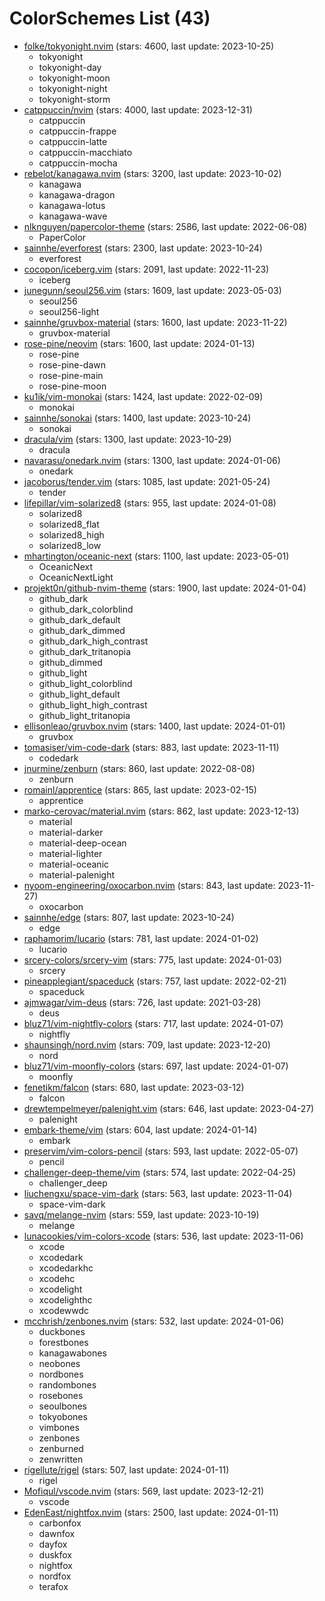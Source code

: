 
ColorSchemes List (43)
======================
  
- [folke/tokyonight.nvim](https://github.com/folke/tokyonight.nvim) (stars: 4600, last update: 2023-10-25)  
  - tokyonight  
  - tokyonight-day  
  - tokyonight-moon  
  - tokyonight-night  
  - tokyonight-storm  
- [catppuccin/nvim](https://github.com/catppuccin/nvim) (stars: 4000, last update: 2023-12-31)  
  - catppuccin  
  - catppuccin-frappe  
  - catppuccin-latte  
  - catppuccin-macchiato  
  - catppuccin-mocha  
- [rebelot/kanagawa.nvim](https://github.com/rebelot/kanagawa.nvim) (stars: 3200, last update: 2023-10-02)  
  - kanagawa  
  - kanagawa-dragon  
  - kanagawa-lotus  
  - kanagawa-wave  
- [nlknguyen/papercolor-theme](https://github.com/nlknguyen/papercolor-theme) (stars: 2586, last update: 2022-06-08)  
  - PaperColor  
- [sainnhe/everforest](https://github.com/sainnhe/everforest) (stars: 2300, last update: 2023-10-24)  
  - everforest  
- [cocopon/iceberg.vim](https://github.com/cocopon/iceberg.vim) (stars: 2091, last update: 2022-11-23)  
  - iceberg  
- [junegunn/seoul256.vim](https://github.com/junegunn/seoul256.vim) (stars: 1609, last update: 2023-05-03)  
  - seoul256  
  - seoul256-light  
- [sainnhe/gruvbox-material](https://github.com/sainnhe/gruvbox-material) (stars: 1600, last update: 2023-11-22)  
  - gruvbox-material  
- [rose-pine/neovim](https://github.com/rose-pine/neovim) (stars: 1600, last update: 2024-01-13)  
  - rose-pine  
  - rose-pine-dawn  
  - rose-pine-main  
  - rose-pine-moon  
- [ku1ik/vim-monokai](https://github.com/ku1ik/vim-monokai) (stars: 1424, last update: 2022-02-09)  
  - monokai  
- [sainnhe/sonokai](https://github.com/sainnhe/sonokai) (stars: 1400, last update: 2023-10-24)  
  - sonokai  
- [dracula/vim](https://github.com/dracula/vim) (stars: 1300, last update: 2023-10-29)  
  - dracula  
- [navarasu/onedark.nvim](https://github.com/navarasu/onedark.nvim) (stars: 1300, last update: 2024-01-06)  
  - onedark  
- [jacoborus/tender.vim](https://github.com/jacoborus/tender.vim) (stars: 1085, last update: 2021-05-24)  
  - tender  
- [lifepillar/vim-solarized8](https://github.com/lifepillar/vim-solarized8) (stars: 955, last update: 2024-01-08)  
  - solarized8  
  - solarized8_flat  
  - solarized8_high  
  - solarized8_low  
- [mhartington/oceanic-next](https://github.com/mhartington/oceanic-next) (stars: 1100, last update: 2023-05-01)  
  - OceanicNext  
  - OceanicNextLight  
- [projekt0n/github-nvim-theme](https://github.com/projekt0n/github-nvim-theme) (stars: 1900, last update: 2024-01-04)  
  - github_dark  
  - github_dark_colorblind  
  - github_dark_default  
  - github_dark_dimmed  
  - github_dark_high_contrast  
  - github_dark_tritanopia  
  - github_dimmed  
  - github_light  
  - github_light_colorblind  
  - github_light_default  
  - github_light_high_contrast  
  - github_light_tritanopia  
- [ellisonleao/gruvbox.nvim](https://github.com/ellisonleao/gruvbox.nvim) (stars: 1400, last update: 2024-01-01)  
  - gruvbox  
- [tomasiser/vim-code-dark](https://github.com/tomasiser/vim-code-dark) (stars: 883, last update: 2023-11-11)  
  - codedark  
- [jnurmine/zenburn](https://github.com/jnurmine/zenburn) (stars: 860, last update: 2022-08-08)  
  - zenburn  
- [romainl/apprentice](https://github.com/romainl/apprentice) (stars: 865, last update: 2023-02-15)  
  - apprentice  
- [marko-cerovac/material.nvim](https://github.com/marko-cerovac/material.nvim) (stars: 862, last update: 2023-12-13)  
  - material  
  - material-darker  
  - material-deep-ocean  
  - material-lighter  
  - material-oceanic  
  - material-palenight  
- [nyoom-engineering/oxocarbon.nvim](https://github.com/nyoom-engineering/oxocarbon.nvim) (stars: 843, last update: 2023-11-27)  
  - oxocarbon  
- [sainnhe/edge](https://github.com/sainnhe/edge) (stars: 807, last update: 2023-10-24)  
  - edge  
- [raphamorim/lucario](https://github.com/raphamorim/lucario) (stars: 781, last update: 2024-01-02)  
  - lucario  
- [srcery-colors/srcery-vim](https://github.com/srcery-colors/srcery-vim) (stars: 775, last update: 2024-01-03)  
  - srcery  
- [pineapplegiant/spaceduck](https://github.com/pineapplegiant/spaceduck) (stars: 757, last update: 2022-02-21)  
  - spaceduck  
- [ajmwagar/vim-deus](https://github.com/ajmwagar/vim-deus) (stars: 726, last update: 2021-03-28)  
  - deus  
- [bluz71/vim-nightfly-colors](https://github.com/bluz71/vim-nightfly-colors) (stars: 717, last update: 2024-01-07)  
  - nightfly  
- [shaunsingh/nord.nvim](https://github.com/shaunsingh/nord.nvim) (stars: 709, last update: 2023-12-20)  
  - nord  
- [bluz71/vim-moonfly-colors](https://github.com/bluz71/vim-moonfly-colors) (stars: 697, last update: 2024-01-07)  
  - moonfly  
- [fenetikm/falcon](https://github.com/fenetikm/falcon) (stars: 680, last update: 2023-03-12)  
  - falcon  
- [drewtempelmeyer/palenight.vim](https://github.com/drewtempelmeyer/palenight.vim) (stars: 646, last update: 2023-04-27)  
  - palenight  
- [embark-theme/vim](https://github.com/embark-theme/vim) (stars: 604, last update: 2024-01-14)  
  - embark  
- [preservim/vim-colors-pencil](https://github.com/preservim/vim-colors-pencil) (stars: 593, last update: 2022-05-07)  
  - pencil  
- [challenger-deep-theme/vim](https://github.com/challenger-deep-theme/vim) (stars: 574, last update: 2022-04-25)  
  - challenger_deep  
- [liuchengxu/space-vim-dark](https://github.com/liuchengxu/space-vim-dark) (stars: 563, last update: 2023-11-04)  
  - space-vim-dark  
- [savq/melange-nvim](https://github.com/savq/melange-nvim) (stars: 559, last update: 2023-10-19)  
  - melange  
- [lunacookies/vim-colors-xcode](https://github.com/lunacookies/vim-colors-xcode) (stars: 536, last update: 2023-11-06)  
  - xcode  
  - xcodedark  
  - xcodedarkhc  
  - xcodehc  
  - xcodelight  
  - xcodelighthc  
  - xcodewwdc  
- [mcchrish/zenbones.nvim](https://github.com/mcchrish/zenbones.nvim) (stars: 532, last update: 2024-01-06)  
  - duckbones  
  - forestbones  
  - kanagawabones  
  - neobones  
  - nordbones  
  - randombones  
  - rosebones  
  - seoulbones  
  - tokyobones  
  - vimbones  
  - zenbones  
  - zenburned  
  - zenwritten  
- [rigellute/rigel](https://github.com/rigellute/rigel) (stars: 507, last update: 2024-01-11)  
  - rigel  
- [Mofiqul/vscode.nvim](https://github.com/Mofiqul/vscode.nvim) (stars: 569, last update: 2023-12-21)  
  - vscode  
- [EdenEast/nightfox.nvim](https://github.com/EdenEast/nightfox.nvim) (stars: 2500, last update: 2024-01-11)  
  - carbonfox  
  - dawnfox  
  - dayfox  
  - duskfox  
  - nightfox  
  - nordfox  
  - terafox